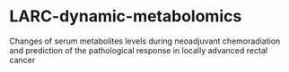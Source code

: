 # LARC-dynamic-metabolomics
Changes of serum metabolites levels during neoadjuvant chemoradiation and prediction of the pathological response in locally advanced rectal cancer
